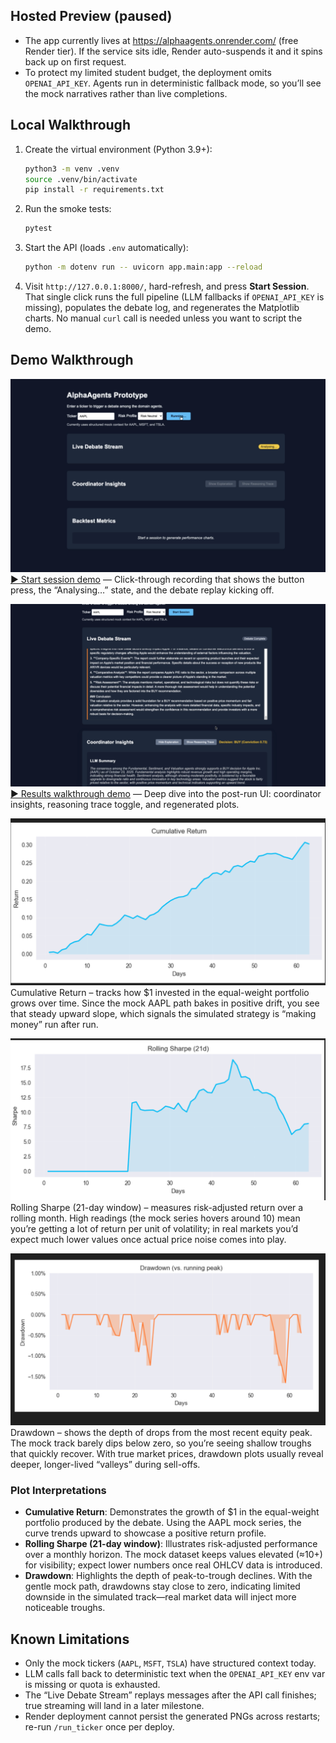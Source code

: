 

## Hosted Preview (paused)

- The app currently lives at https://alphaagents.onrender.com/ (free Render tier). If the service sits idle, Render auto-suspends it and it spins back up on first request.
- To protect my limited student budget, the deployment omits `OPENAI_API_KEY`. Agents run in deterministic fallback mode, so you’ll see the mock narratives rather than live completions.
## Local Walkthrough

1. Create the virtual environment (Python 3.9+):
   ```bash
   python3 -m venv .venv
   source .venv/bin/activate
   pip install -r requirements.txt
   ```
2. Run the smoke tests:
   ```bash
   pytest
   ```
3. Start the API (loads `.env` automatically):
   ```bash
   python -m dotenv run -- uvicorn app.main:app --reload
   ```
4. Visit `http://127.0.0.1:8000/`, hard-refresh, and press **Start Session**. That single click runs the full pipeline (LLM fallbacks if `OPENAI_API_KEY` is missing), populates the debate log, and regenerates the Matplotlib charts. No manual `curl` call is needed unless you want to script the demo.

## Demo Walkthrough

![Start Session preview](docs/media/start-session-thumb.png)
[▶️ Start session demo](docs/media/start-session-demo.mp4) — Click-through recording that shows the button press, the “Analysing…” state, and the debate replay kicking off.

![Results walkthrough preview](docs/media/results-thumb.png)
[▶️ Results walkthrough demo](docs/media/results-walkthrough.mp4) — Deep dive into the post-run UI: coordinator insights, reasoning trace toggle, and regenerated plots.

![Cumulative return chart](docs/media/plot-cumulative.png)  Cumulative Return – tracks how $1 invested in the equal-weight portfolio grows over time. Since the mock AAPL path bakes in positive
    drift, you see that steady upward slope, which signals the simulated strategy is “making money” run after run.

![Rolling Sharpe chart](docs/media/plot-rolling-sharpe.png)  Rolling Sharpe (21-day window) – measures risk-adjusted return over a rolling month. High readings (the mock series hovers around 10)
    mean you’re getting a lot of return per unit of volatility; in real markets you’d expect much lower values once actual price noise comes
    into play.

![Drawdown chart](docs/media/plot-drawdown.png)  Drawdown – shows the depth of drops from the most recent equity peak. The mock track barely dips below zero, so you’re seeing shallow
    troughs that quickly recover. With true market prices, drawdown plots usually reveal deeper, longer-lived “valleys” during sell-offs.

### Plot Interpretations

- **Cumulative Return**: Demonstrates the growth of $1 in the equal-weight portfolio produced by the debate. Using the AAPL mock series, the curve trends upward to showcase a positive return profile.
- **Rolling Sharpe (21-day window)**: Illustrates risk-adjusted performance over a monthly horizon. The mock dataset keeps values elevated (≈10+) for visibility; expect lower numbers once real OHLCV data is introduced.
- **Drawdown**: Highlights the depth of peak-to-trough declines. With the gentle mock path, drawdowns stay close to zero, indicating limited downside in the simulated track—real market data will inject more noticeable troughs.

## Known Limitations

- Only the mock tickers (`AAPL`, `MSFT`, `TSLA`) have structured context today.
- LLM calls fall back to deterministic text when the `OPENAI_API_KEY` env var is missing or quota is exhausted.
- The “Live Debate Stream” replays messages after the API call finishes; true streaming will land in a later milestone.
- Render deployment cannot persist the generated PNGs across restarts; re-run `/run_ticker` once per deploy.
